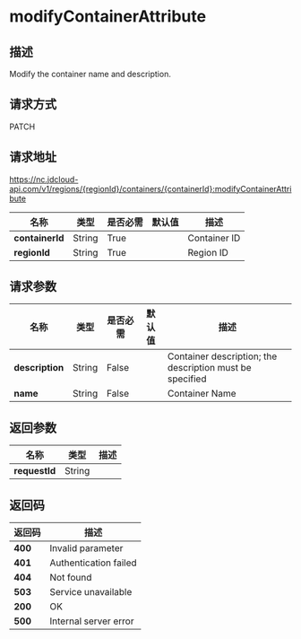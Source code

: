 # modifyContainerAttribute


## 描述
Modify the container name and description.


## 请求方式
PATCH

## 请求地址
https://nc.jdcloud-api.com/v1/regions/{regionId}/containers/{containerId}:modifyContainerAttribute

|名称|类型|是否必需|默认值|描述|
|---|---|---|---|---|
|**containerId**|String|True| |Container ID|
|**regionId**|String|True| |Region ID|

## 请求参数
|名称|类型|是否必需|默认值|描述|
|---|---|---|---|---|
|**description**|String|False| |Container description; the description must be specified|
|**name**|String|False| |Container Name|


## 返回参数
|名称|类型|描述|
|---|---|---|
|**requestId**|String| |


## 返回码
|返回码|描述|
|---|---|
|**400**|Invalid parameter|
|**401**|Authentication failed|
|**404**|Not found|
|**503**|Service unavailable|
|**200**|OK|
|**500**|Internal server error|
